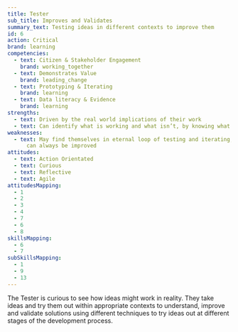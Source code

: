 ```yaml
---
title: Tester
sub_title: Improves and Validates
summary_text: Testing ideas in different contexts to improve them
id: 6
action: Critical
brand: learning
competencies:
  - text: Citizen & Stakeholder Engagement
    brand: working_together
  - text: Demonstrates Value
    brand: leading_change
  - text: Prototyping & Iterating
    brand: learning
  - text: Data literacy & Evidence
    brand: learning
strengths:
  - text: Driven by the real world implications of their work
  - text: Can identify what is working and what isn’t, by knowing what to measure
weaknesses:
  - text: May find themselves in eternal loop of testing and iterating, as things
      can always be improved
attitudes:
  - text: Action Orientated
  - text: Curious
  - text: Reflective
  - text: Agile
attitudesMapping:
  - 1
  - 2
  - 3
  - 4
  - 7
  - 6
  - 8
skillsMapping:
  - 6
  - 7
subSkillsMapping:
  - 1
  - 9
  - 13
---
```


The Tester is curious to see how ideas might work in reality. They take ideas and try them out within appropriate contexts to understand, improve and validate solutions using different techniques to try ideas out at different stages of the development process.
